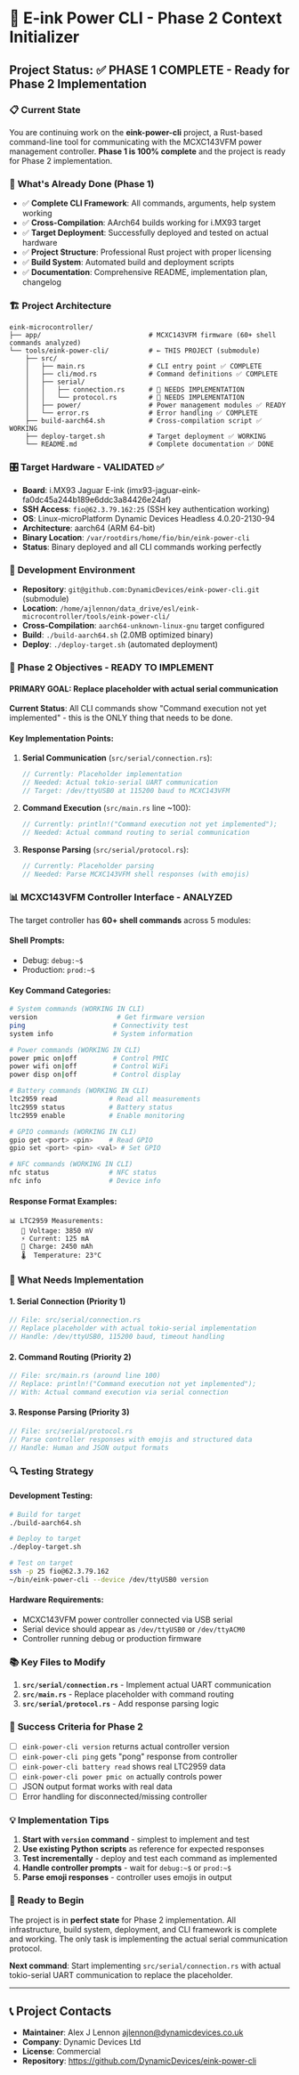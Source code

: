 # 🚀 E-ink Power CLI - Phase 2 Context Initializer

## Project Status: ✅ PHASE 1 COMPLETE - Ready for Phase 2 Implementation

### 📋 **Current State**
You are continuing work on the **eink-power-cli** project, a Rust-based command-line tool for communicating with the MCXC143VFM power management controller. **Phase 1 is 100% complete** and the project is ready for Phase 2 implementation.

### 🎯 **What's Already Done (Phase 1)**
- ✅ **Complete CLI Framework**: All commands, arguments, help system working
- ✅ **Cross-Compilation**: AArch64 builds working for i.MX93 target
- ✅ **Target Deployment**: Successfully deployed and tested on actual hardware
- ✅ **Project Structure**: Professional Rust project with proper licensing
- ✅ **Build System**: Automated build and deployment scripts
- ✅ **Documentation**: Comprehensive README, implementation plan, changelog

### 🏗️ **Project Architecture**
```
eink-microcontroller/
├── app/                           # MCXC143VFM firmware (60+ shell commands analyzed)
└── tools/eink-power-cli/          # ← THIS PROJECT (submodule)
    ├── src/
    │   ├── main.rs                # CLI entry point ✅ COMPLETE
    │   ├── cli/mod.rs             # Command definitions ✅ COMPLETE
    │   ├── serial/
    │   │   ├── connection.rs      # 🚧 NEEDS IMPLEMENTATION
    │   │   └── protocol.rs        # 🚧 NEEDS IMPLEMENTATION
    │   ├── power/                 # Power management modules ✅ READY
    │   └── error.rs               # Error handling ✅ COMPLETE
    ├── build-aarch64.sh           # Cross-compilation script ✅ WORKING
    ├── deploy-target.sh           # Target deployment ✅ WORKING
    └── README.md                  # Complete documentation ✅ DONE
```

### 🎛️ **Target Hardware - VALIDATED ✅**
- **Board**: i.MX93 Jaguar E-ink (imx93-jaguar-eink-fa0dc45a244b189e6ddc3a84426e24af)
- **SSH Access**: `fio@62.3.79.162:25` (SSH key authentication working)
- **OS**: Linux-microPlatform Dynamic Devices Headless 4.0.20-2130-94
- **Architecture**: aarch64 (ARM 64-bit)
- **Binary Location**: `/var/rootdirs/home/fio/bin/eink-power-cli`
- **Status**: Binary deployed and all CLI commands working perfectly

### 🔧 **Development Environment**
- **Repository**: `git@github.com:DynamicDevices/eink-power-cli.git` (submodule)
- **Location**: `/home/ajlennon/data_drive/esl/eink-microcontroller/tools/eink-power-cli/`
- **Cross-Compilation**: `aarch64-unknown-linux-gnu` target configured
- **Build**: `./build-aarch64.sh` (2.0MB optimized binary)
- **Deploy**: `./deploy-target.sh` (automated deployment)

### 🎯 **Phase 2 Objectives - READY TO IMPLEMENT**

#### **PRIMARY GOAL**: Replace placeholder with actual serial communication

**Current Status**: All CLI commands show "Command execution not yet implemented" - this is the ONLY thing that needs to be done.

#### **Key Implementation Points**:

1. **Serial Communication** (`src/serial/connection.rs`):
   ```rust
   // Currently: Placeholder implementation
   // Needed: Actual tokio-serial UART communication
   // Target: /dev/ttyUSB0 at 115200 baud to MCXC143VFM
   ```

2. **Command Execution** (`src/main.rs` line ~100):
   ```rust
   // Currently: println!("Command execution not yet implemented");
   // Needed: Actual command routing to serial communication
   ```

3. **Response Parsing** (`src/serial/protocol.rs`):
   ```rust
   // Currently: Placeholder parsing
   // Needed: Parse MCXC143VFM shell responses (with emojis)
   ```

### 📊 **MCXC143VFM Controller Interface - ANALYZED**

The target controller has **60+ shell commands** across 5 modules:

#### **Shell Prompts**:
- Debug: `debug:~$`
- Production: `prod:~$`

#### **Key Command Categories**:
```bash
# System commands (WORKING IN CLI)
version                    # Get firmware version
ping                      # Connectivity test  
system info               # System information

# Power commands (WORKING IN CLI)
power pmic on|off         # Control PMIC
power wifi on|off         # Control WiFi
power disp on|off         # Control display

# Battery commands (WORKING IN CLI)  
ltc2959 read             # Read all measurements
ltc2959 status           # Battery status
ltc2959 enable           # Enable monitoring

# GPIO commands (WORKING IN CLI)
gpio get <port> <pin>    # Read GPIO
gpio set <port> <pin> <val> # Set GPIO

# NFC commands (WORKING IN CLI)
nfc status               # NFC status
nfc info                 # Device info
```

#### **Response Format Examples**:
```
📊 LTC2959 Measurements:
   🔋 Voltage: 3850 mV
   ⚡ Current: 125 mA
   🔋 Charge: 2450 mAh
   🌡️  Temperature: 23°C
```

### 🚧 **What Needs Implementation**

#### **1. Serial Connection** (Priority 1)
```rust
// File: src/serial/connection.rs
// Replace placeholder with actual tokio-serial implementation
// Handle: /dev/ttyUSB0, 115200 baud, timeout handling
```

#### **2. Command Routing** (Priority 2)  
```rust
// File: src/main.rs (around line 100)
// Replace: println!("Command execution not yet implemented");
// With: Actual command execution via serial connection
```

#### **3. Response Parsing** (Priority 3)
```rust
// File: src/serial/protocol.rs  
// Parse controller responses with emojis and structured data
// Handle: Human and JSON output formats
```

### 🔍 **Testing Strategy**

#### **Development Testing**:
```bash
# Build for target
./build-aarch64.sh

# Deploy to target  
./deploy-target.sh

# Test on target
ssh -p 25 fio@62.3.79.162
~/bin/eink-power-cli --device /dev/ttyUSB0 version
```

#### **Hardware Requirements**:
- MCXC143VFM power controller connected via USB serial
- Serial device should appear as `/dev/ttyUSB0` or `/dev/ttyACM0`
- Controller running debug or production firmware

### 📚 **Key Files to Modify**

1. **`src/serial/connection.rs`** - Implement actual UART communication
2. **`src/main.rs`** - Replace placeholder with command routing  
3. **`src/serial/protocol.rs`** - Add response parsing logic

### 🎯 **Success Criteria for Phase 2**

- [ ] `eink-power-cli version` returns actual controller version
- [ ] `eink-power-cli ping` gets "pong" response from controller
- [ ] `eink-power-cli battery read` shows real LTC2959 data
- [ ] `eink-power-cli power pmic on` actually controls power
- [ ] JSON output format works with real data
- [ ] Error handling for disconnected/missing controller

### 💡 **Implementation Tips**

1. **Start with `version` command** - simplest to implement and test
2. **Use existing Python scripts** as reference for expected responses
3. **Test incrementally** - deploy and test each command as implemented
4. **Handle controller prompts** - wait for `debug:~$` or `prod:~$`
5. **Parse emoji responses** - controller uses emojis in output

### 🚀 **Ready to Begin**

The project is in **perfect state** for Phase 2 implementation. All infrastructure, build system, deployment, and CLI framework is complete and working. The only task is implementing the actual serial communication protocol.

**Next command**: Start implementing `src/serial/connection.rs` with actual tokio-serial UART communication to replace the placeholder.

---

## 📞 **Project Contacts**
- **Maintainer**: Alex J Lennon <ajlennon@dynamicdevices.co.uk>
- **Company**: Dynamic Devices Ltd  
- **License**: Commercial
- **Repository**: https://github.com/DynamicDevices/eink-power-cli
